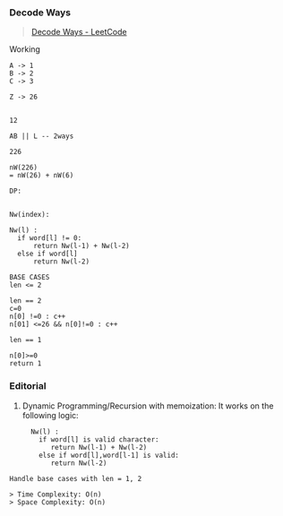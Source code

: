 ### Decode Ways

> [Decode Ways - LeetCode](https://leetcode.com/problems/decode-ways/description/)
> 
Working 
```
A -> 1
B -> 2
C -> 3

Z -> 26


12

AB || L -- 2ways

226

nW(226)
= nW(26) + nW(6)

DP:


Nw(index):

Nw(l) :
  if word[l] != 0:
      return Nw(l-1) + Nw(l-2)
  else if word[l]
      return Nw(l-2)

BASE CASES
len <= 2

len == 2
c=0
n[0] !=0 : c++
n[01] <=26 && n[0]!=0 : c++

len == 1

n[0]>=0
return 1
```
 
### Editorial

1. Dynamic Programming/Recursion with memoization:
    It works on the following logic:
    ```
      Nw(l) :
        if word[l] is valid character:
           return Nw(l-1) + Nw(l-2)
        else if word[l],word[l-1] is valid:
           return Nw(l-2)
  ```
  Handle base cases with len = 1, 2
  
  > Time Complexity: O(n)
  > Space Complexity: O(n)
